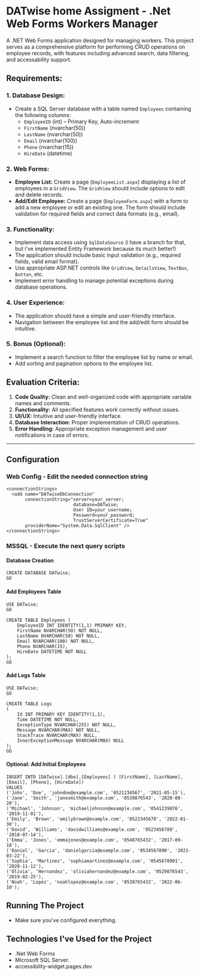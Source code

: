 # DATwise home Assigment - .Net Web Forms Workers Manager
A .NET Web Forms application designed for managing workers. This project serves as a comprehensive platform for performing CRUD operations on employee records, with features including advanced search, data filtering, and accessability support.


## Requirements:

### 1. Database Design:
- Create a SQL Server database with a table named `Employees` containing the following columns:
  - `EmployeeID` (int) – Primary Key, Auto-increment
  - `FirstName` (nvarchar(50))
  - `LastName` (nvarchar(50))
  - `Email` (nvarchar(100))
  - `Phone` (nvarchar(15))
  - `HireDate` (datetime)

### 2. Web Forms:
- **Employee List:** Create a page (`EmployeeList.aspx`) displaying a list of employees in a `GridView`. The `GridView` should include options to edit and delete records.
- **Add/Edit Employee:** Create a page (`EmployeeForm.aspx`) with a form to add a new employee or edit an existing one. The form should include validation for required fields and correct data formats (e.g., email).

### 3. Functionality:
- Implement data access using `SqlDataSource` (i have a branch for that, but i've implemented Entity Framework because its much better!)
- The application should include basic input validation (e.g., required fields, valid email format).
- Use appropriate ASP.NET controls like `GridView`, `DetailsView`, `TextBox`, `Button`, etc.
- Implement error handling to manage potential exceptions during database operations.

### 4. User Experience:
- The application should have a simple and user-friendly interface.
- Navigation between the employee list and the add/edit form should be intuitive.

### 5. Bonus (Optional):
- Implement a search function to filter the employee list by name or email.
- Add sorting and pagination options to the employee list.

## Evaluation Criteria:

1. **Code Quality:** Clean and well-organized code with appropriate variable names and comments.
2. **Functionality:** All specified features work correctly without issues.
3. **UI/UX:** Intuitive and user-friendly interface.
4. **Database Interaction:** Proper implementation of CRUD operations.
5. **Error Handling:** Appropriate exception management and user notifications in case of errors.

---

## Configuration

### Web Config - Edit the needed connection string 
```
<connectionStrings>
  <add name="DATwiseDbConnection" 
       connectionString="server=your_server;
                         database=DATwise;
                         User ID=your_username;
                         Password=your_password;
                         TrustServerCertificate=True" 
       providerName="System.Data.SqlClient" />
</connectionStrings>
```

### MSSQL - Execute the next query scripts 

#### Database Creation
```
CREATE DATABASE DATwise;
GO
```
#### Add Employees Table
```
USE DATwise;
GO

CREATE TABLE Employees (
    EmployeeID INT IDENTITY(1,1) PRIMARY KEY, 
    FirstName NVARCHAR(50) NOT NULL, 
    LastName NVARCHAR(50) NOT NULL, 
    Email NVARCHAR(100) NOT NULL, 
    Phone NVARCHAR(15), 
    HireDate DATETIME NOT NULL 
);
GO
```

#### Add Logs Table
```
USE DATwise;
GO

CREATE TABLE Logs
(
    Id INT PRIMARY KEY IDENTITY(1,1),  
    Time DATETIME NOT NULL,            
    ExceptionType NVARCHAR(255) NOT NULL, 
    Message NVARCHAR(MAX) NOT NULL,    
    StackTrace NVARCHAR(MAX) NULL,     
    InnerExceptionMessage NVARCHAR(MAX) NULL 
);
GO
```

#### Optional: Add Initial Employees
```
INSERT INTO [DATwise].[dbo].[Employees] ( [FirstName], [LastName], [Email], [Phone], [HireDate])
VALUES
('John', 'Doe', 'johndoe@example.com', '0521234567', '2021-05-15'),
('Jane', 'Smith', 'janesmith@example.com', '0539876543', '2020-08-20'),
('Michael', 'Johnson', 'michaeljohnson@example.com', '0541239876', '2019-11-01'),
('Emily', 'Brown', 'emilybrown@example.com', '0522345678', '2022-01-30'),
('David', 'Williams', 'davidwilliams@example.com', '0523456789', '2018-07-14'),
('Emma', 'Jones', 'emmajones@example.com', '0548765432', '2017-09-18'),
('Daniel', 'Garcia', 'danielgarcia@example.com', '0534567890', '2021-03-22'),
('Sophia', 'Martinez', 'sophiamartinez@example.com', '0545678901', '2020-11-12'),
('Olivia', 'Hernandez', 'oliviahernandez@example.com', '0529876543', '2019-02-25'),
('Noah', 'Lopez', 'noahlopez@example.com', '0538765432', '2022-06-10');

```

## Running The Project
- Make sure you've configured everything.

## Technologies I've Used for the Project
- .Net Web Forms
- Microsoft SQL Server.
- accessibility-widget.pages.dev

